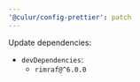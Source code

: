 ```yaml
---
'@culur/config-prettier': patch
---
```


Update dependencies:

- `devDependencies`:
  - `rimraf@^6.0.0`
